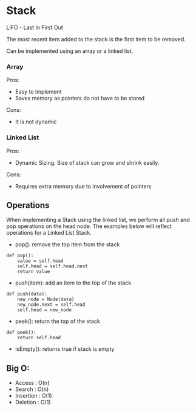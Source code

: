 # Stack
LIFO - Last In First Out

The most recent item added to the stack is the first item to be removed.

Can be implemented using an array or a linked list.
### Array
Pros:
- Easy to Implement
- Saves memory as pointers do not have to be stored

Cons:
- It is not dynamic 

### Linked List
Pros:
- Dynamic Sizing. Size of stack can grow and shrink easily.

Cons:
- Requires extra memory due to involvement of pointers


## Operations
When implementing a Stack using the linked list, we perform all push and pop operations on the head node. 
The examples below will reflect operations for a Linked List Stack. 

- pop(): remove the top item from the stack
```
def pop():
    value = self.head
    self.head = self.head.next
    return value 
```
- push(item): add an item to the top of the stack
```
def push(data):
    new_node = Node(data)
    new_node.next = self.head
    self.head = new_node 
```
- peek(): return the top of the stack
```
def peek():
    return self.head
```
- isEmpty(): returns true if stack is empty

## Big O:
- Access   :  O(n)
- Search   :  O(n)
- Insertion :  O(1)
- Deletion  :  O(1)